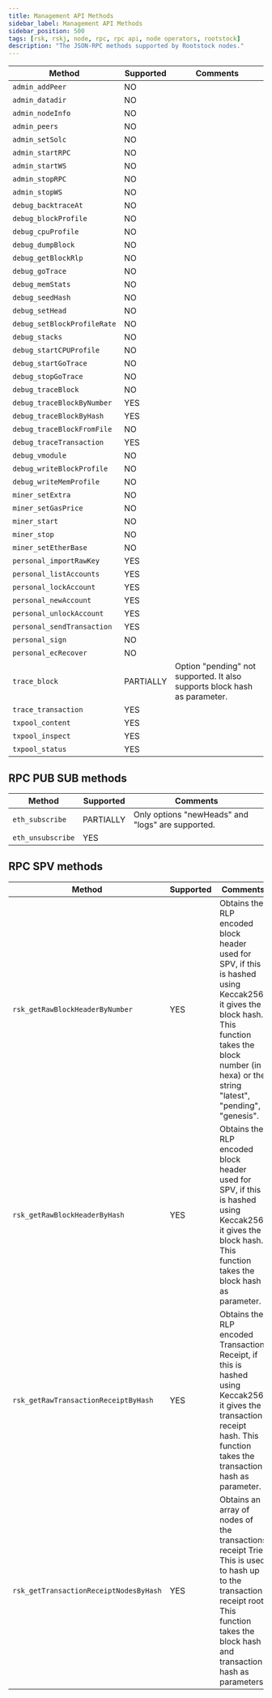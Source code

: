 ```yaml
---
title: Management API Methods
sidebar_label: Management API Methods
sidebar_position: 500
tags: [rsk, rskj, node, rpc, rpc api, node operators, rootstock]
description: "The JSON-RPC methods supported by Rootstock nodes."
---
```


| Method | Supported | Comments |
| ------ | ------ | ------ |
| `admin_addPeer` | NO | |
| `admin_datadir` | NO | |
| `admin_nodeInfo` | NO | |
| `admin_peers` | NO | |
| `admin_setSolc` | NO | |
| `admin_startRPC` | NO | |
| `admin_startWS` | NO | |
| `admin_stopRPC` | NO | |
| `admin_stopWS` | NO | |
| `debug_backtraceAt` | NO | |
| `debug_blockProfile` | NO | |
| `debug_cpuProfile` | NO | |
| `debug_dumpBlock` | NO | |
| `debug_getBlockRlp` | NO | |
| `debug_goTrace` | NO | |
| `debug_memStats` | NO | |
| `debug_seedHash` | NO | |
| `debug_setHead` | NO | |
| `debug_setBlockProfileRate` | NO | |
| `debug_stacks` | NO | |
| `debug_startCPUProfile` | NO | |
| `debug_startGoTrace` | NO | |
| `debug_stopGoTrace` | NO | |
| `debug_traceBlock` | NO | |
| `debug_traceBlockByNumber` | YES | |
| `debug_traceBlockByHash` | YES | |
| `debug_traceBlockFromFile` | NO | |
| `debug_traceTransaction` | YES | |
| `debug_vmodule` | NO | |
| `debug_writeBlockProfile` | NO | |
| `debug_writeMemProfile` | NO | |
| `miner_setExtra` | NO | |
| `miner_setGasPrice` | NO | |
| `miner_start` | NO | |
| `miner_stop` | NO | |
| `miner_setEtherBase` | NO | |
| `personal_importRawKey` | YES | |
| `personal_listAccounts` | YES | |
| `personal_lockAccount` | YES | |
| `personal_newAccount` | YES | |
| `personal_unlockAccount` | YES | |
| `personal_sendTransaction` | YES | |
| `personal_sign` | NO | |
| `personal_ecRecover` | NO | |
| `trace_block` | PARTIALLY | Option "pending" not supported. It also supports block hash as parameter. |
| `trace_transaction` | YES | |
| `txpool_content` | YES | |
| `txpool_inspect` | YES | |
| `txpool_status` | YES | |

## RPC PUB SUB methods

| Method | Supported | Comments |
| ------ | ------ | ------ |
| `eth_subscribe` | PARTIALLY | Only options "newHeads" and "logs" are supported. |
| `eth_unsubscribe` | YES | |

## RPC SPV methods

| Method | Supported | Comments |
| ------ | ------ | ------ |
| `rsk_getRawBlockHeaderByNumber` | YES | Obtains the RLP encoded block header used for SPV, if this is hashed using Keccak256 it gives the block hash. This function takes the block number (in hexa) or the string "latest", "pending", "genesis". |
| `rsk_getRawBlockHeaderByHash` | YES | Obtains the RLP encoded block header used for SPV, if this is hashed using Keccak256 it gives the block hash. This function takes the block hash as parameter. |
| `rsk_getRawTransactionReceiptByHash` | YES | Obtains the RLP encoded Transaction Receipt, if this is hashed using Keccak256 it gives the transaction receipt hash. This function takes the transaction hash as parameter.|
| `rsk_getTransactionReceiptNodesByHash` | YES | Obtains an array of nodes of the transactions receipt Trie. This is used to hash up to the transaction receipt root. This function takes the block hash and transaction hash as parameters.|
